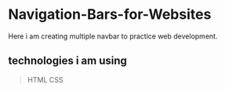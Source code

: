 # Navigation-Bars-for-Websites

Here i am creating multiple navbar to practice web development.

## technologies i am using
> HTML
> CSS
